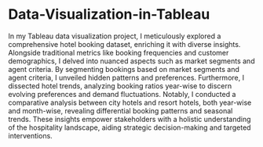 # Data-Visualization-in-Tableau
In my Tableau data visualization project, I meticulously explored a comprehensive hotel booking dataset, enriching it with diverse insights. Alongside traditional metrics like booking frequencies and customer demographics, I delved into nuanced aspects such as market segments and agent criteria. By segmenting bookings based on market segments and agent criteria, I unveiled hidden patterns and preferences. Furthermore, I dissected hotel trends, analyzing booking ratios year-wise to discern evolving preferences and demand fluctuations. Notably, I conducted a comparative analysis between city hotels and resort hotels, both year-wise and month-wise, revealing differential booking patterns and seasonal trends. These insights empower stakeholders with a holistic understanding of the hospitality landscape, aiding strategic decision-making and targeted interventions.
